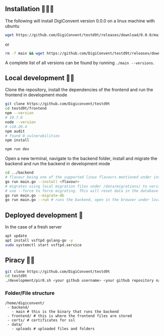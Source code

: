 ## Installation 🧙🏻‍♂️

The following will install DigiConvent version 0.0.0 on a linux machine with ubuntu

```bash
wget https://github.com/DigiConvent/testd9t/releases/download/0.0.0/main && chmod +x main && ./main --install ubuntu
```

or

```bash
rm -f main && wget https://github.com/DigiConvent/testd9t/releases/download/0.0.0/main && chmod +x main && ./main --install ubuntu
```

A complete list of all versions can be found by running `./main --versions`.

## Local development 👷🏻

Clone the repository, install the dependencies of the frontend and run the frontend in development mode

```bash
git clone https://github.com/Digiconvent/testd9t
cd testd9t/frontend
npm --version
# 10.7.0
node --version
# v18.20.4
npm audit
# found 0 vulnerabilities
npm install

npm run dev
```

Open a new terminal, navigate to the backend folder, install and migrate the backend and run the backend in development mode

```bash
cd ../backend
# flavour being one of the supported linux flavours mentioned under install/<flavour>/
go run main.go --install <flavour>
# migrates using local migration files under /data/migrations/ to version .env -> VERSION
# use --force to force migrating. This will reset data in the database
go run main.go --migrate-db
go run main.go --run # runs the backend, open in the browser under localhost under port .env -> PORT
```

## Deployed development 🧪

In the case of a fresh server

```bash
apt update
apt install vsftpd golang-go -y
sudo systemctl start vsftpd.service
```

## Piracy 🏴‍☠️

```bash
git clone https://github.com/DigiConvent/testd9t
cd testd9t
./development/pir8.sh <your github username> <your github repository name>
```

### Folder/File structure

```
/home/digiconvent/
 - backend/
   - main # this is the binary that runs the backend
 - frontend/ # this is where the frontend files are stored
 - certs/ # certificates for ssl
 - data/
   - uploads # uploaded files and folders
```
